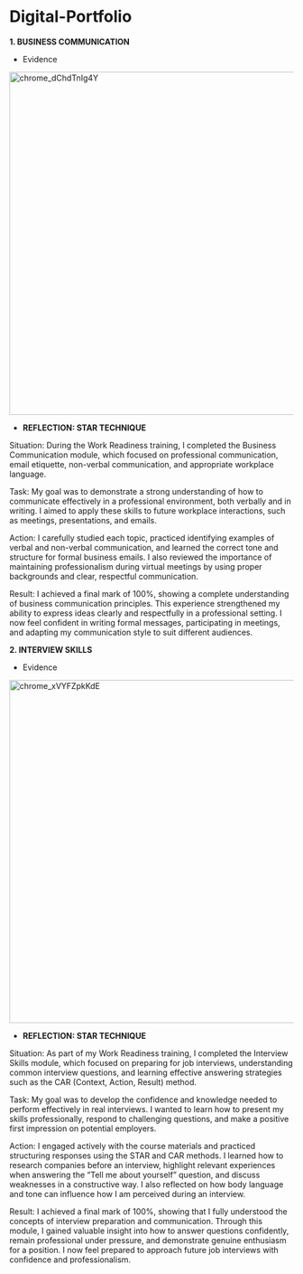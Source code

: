 # Digital-Portfolio
**1. BUSINESS COMMUNICATION**

- Evidence
 <img width="1366" height="607" alt="chrome_dChdTnIg4Y" src="https://github.com/user-attachments/assets/e2174c04-36d6-49f6-bb59-871bb633f365" />

- **REFLECTION: STAR TECHNIQUE**

  
Situation:
During the Work Readiness training, I completed the Business Communication module, which focused on professional communication, email etiquette, non-verbal communication, and appropriate workplace language.

Task:
My goal was to demonstrate a strong understanding of how to communicate effectively in a professional environment, both verbally and in writing. I aimed to apply these skills to future workplace interactions, such as meetings, presentations, and emails.

Action:
I carefully studied each topic, practiced identifying examples of verbal and non-verbal communication, and learned the correct tone and structure for formal business emails. I also reviewed the importance of maintaining professionalism during virtual meetings by using proper backgrounds and clear, respectful communication.

Result:
I achieved a final mark of 100%, showing a complete understanding of business communication principles. This experience strengthened my ability to express ideas clearly and respectfully in a professional setting. I now feel confident in writing formal messages, participating in meetings, and adapting my communication style to suit different audiences.


**2. INTERVIEW SKILLS**
- Evidence
<img width="1366" height="607" alt="chrome_xVYFZpkKdE" src="https://github.com/user-attachments/assets/e6cbc20f-dfe1-4c0f-87d8-4484ad0b68f7" />

- **REFLECTION: STAR TECHNIQUE**

  
Situation:
As part of my Work Readiness training, I completed the Interview Skills module, which focused on preparing for job interviews, understanding common interview questions, and learning effective answering strategies such as the CAR (Context, Action, Result) method.

Task:
My goal was to develop the confidence and knowledge needed to perform effectively in real interviews. I wanted to learn how to present my skills professionally, respond to challenging questions, and make a positive first impression on potential employers.

Action:
I engaged actively with the course materials and practiced structuring responses using the STAR and CAR methods. I learned how to research companies before an interview, highlight relevant experiences when answering the “Tell me about yourself” question, and discuss weaknesses in a constructive way. I also reflected on how body language and tone can influence how I am perceived during an interview.

Result:
I achieved a final mark of 100%, showing that I fully understood the concepts of interview preparation and communication. Through this module, I gained valuable insight into how to answer questions confidently, remain professional under pressure, and demonstrate genuine enthusiasm for a position. I now feel prepared to approach future job interviews with confidence and professionalism.

